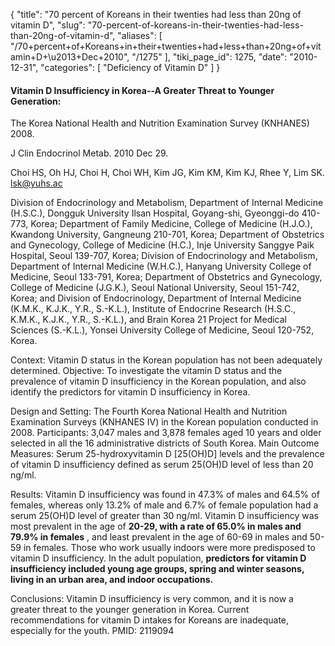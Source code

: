 {
  "title": "70 percent of Koreans in their twenties had less than 20ng of vitamin D",
  "slug": "70-percent-of-koreans-in-their-twenties-had-less-than-20ng-of-vitamin-d",
  "aliases": [
    "/70+percent+of+Koreans+in+their+twenties+had+less+than+20ng+of+vitamin+D+\u2013+Dec+2010",
    "/1275"
  ],
  "tiki_page_id": 1275,
  "date": "2010-12-31",
  "categories": [
    "Deficiency of Vitamin D"
  ]
}


#### Vitamin D Insufficiency in Korea--A Greater Threat to Younger Generation:   
The Korea National Health and Nutrition Examination Survey (KNHANES) 2008.

J Clin Endocrinol Metab. 2010 Dec 29. 

Choi HS, Oh HJ, Choi H, Choi WH, Kim JG, Kim KM, Kim KJ, Rhee Y, Lim SK.  lsk@yuhs.ac 

Division of Endocrinology and Metabolism, Department of Internal Medicine (H.S.C.), Dongguk University Ilsan Hospital, Goyang-shi, Gyeonggi-do 410-773, Korea; Department of Family Medicine, College of Medicine (H.J.O.), Kwandong University, Gangneung 210-701, Korea; Department of Obstetrics and Gynecology, College of Medicine (H.C.), Inje University Sanggye Paik Hospital, Seoul 139-707, Korea; Division of Endocrinology and Metabolism, Department of Internal Medicine (W.H.C.), Hanyang University College of Medicine, Seoul 133-791, Korea; Department of Obstetrics and Gynecology, College of Medicine (J.G.K.), Seoul National University, Seoul 151-742, Korea; and Division of Endocrinology, Department of Internal Medicine (K.M.K., K.J.K., Y.R., S.-K.L.), Institute of Endocrine Research (H.S.C., K.M.K., K.J.K., Y.R., S.-K.L.), and Brain Korea 21 Project for Medical Sciences (S.-K.L.), Yonsei University College of Medicine, Seoul 120-752, Korea. 

Context: Vitamin D status in the Korean population has not been adequately determined. Objective: To investigate the vitamin D status and the prevalence of vitamin D insufficiency in the Korean population, and also identify the predictors for vitamin D insufficiency in Korea. 

Design and Setting: The Fourth Korea National Health and Nutrition Examination Surveys (KNHANES IV) in the Korean population conducted in 2008. Participants: 3,047 males and 3,878 females aged 10 years and older selected in all the 16 administrative districts of South Korea. Main Outcome Measures: Serum 25-hydroxyvitamin D <span>[25(OH)D]</span> levels and the prevalence of vitamin D insufficiency defined as serum 25(OH)D level of less than 20 ng/ml. 

Results: Vitamin D insufficiency was found in 47.3% of males and 64.5% of females, whereas only 13.2% of male and 6.7% of female population had a serum 25(OH)D level of greater than 30 ng/ml. Vitamin D insufficiency was most prevalent in the age of  **20-29, with a rate of 65.0% in males and 79.9% in females** , and least prevalent in the age of 60-69 in males and 50-59 in females. Those who work usually indoors were more predisposed to vitamin D insufficiency. In the adult population,  **predictors for vitamin D insufficiency included young age groups, spring and winter seasons, living in an urban area, and indoor occupations.** 

Conclusions: Vitamin D insufficiency is very common, and it is now a greater threat to the younger generation in Korea. Current recommendations for vitamin D intakes for Koreans are inadequate, especially for the youth. PMID: 2119094
